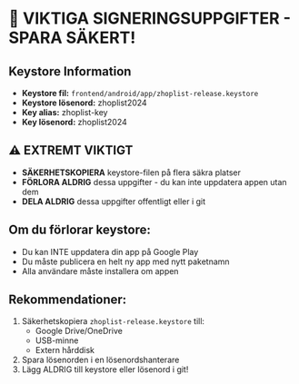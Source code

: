 # 🔐 VIKTIGA SIGNERINGSUPPGIFTER - SPARA SÄKERT!

## Keystore Information
- **Keystore fil:** `frontend/android/app/zhoplist-release.keystore`
- **Keystore lösenord:** zhoplist2024
- **Key alias:** zhoplist-key
- **Key lösenord:** zhoplist2024

## ⚠️ EXTREMT VIKTIGT
- **SÄKERHETSKOPIERA** keystore-filen på flera säkra platser
- **FÖRLORA ALDRIG** dessa uppgifter - du kan inte uppdatera appen utan dem
- **DELA ALDRIG** dessa uppgifter offentligt eller i git

## Om du förlorar keystore:
- Du kan INTE uppdatera din app på Google Play
- Du måste publicera en helt ny app med nytt paketnamn
- Alla användare måste installera om appen

## Rekommendationer:
1. Säkerhetskopiera `zhoplist-release.keystore` till:
   - Google Drive/OneDrive
   - USB-minne
   - Extern hårddisk
2. Spara lösenorden i en lösenordshanterare
3. Lägg ALDRIG till keystore eller lösenord i git!